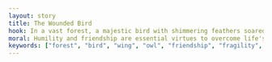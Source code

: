 ```yaml
---
layout: story
title: The Wounded Bird
hook: In a vast forest, a majestic bird with shimmering feathers soared high, captivating all with its enchanting songs. One day, however, tragedy struck as the bird injured one of its wings on a sharp branch, losing part of its flying prowess. Will this humble bird find a way to overcome its newfound vulnerability with the help of an unexpected friend, or will it succumb to its limitations?
moral: Humility and friendship are essential virtues to overcome life's challenges.
keywords: ["forest", "bird", "wing", "owl", "friendship", "fragility", "help", "virtues"]
---
```


